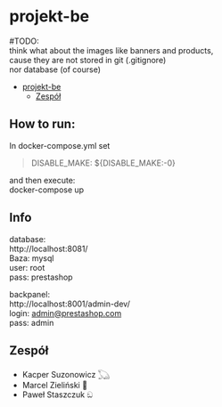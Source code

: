 # projekt-be

#TODO:   
think what about the images like banners and products,   
cause they are not stored in git (.gitignore)   
nor database (of course)


- [projekt-be](#projekt-be)
  - [Zespół](#zespół)
## How to run:   
In docker-compose.yml set  
>DISABLE_MAKE: ${DISABLE_MAKE:-0}

and then execute:  
docker-compose up  
 
## Info  
database:  
http://localhost:8081/  
Baza: mysql  
user: root  
pass: prestashop  
  
backpanel:  
http://localhost:8001/admin-dev/  
login: admin@prestashop.com  
pass: admin  

## Zespół

- Kacper Suzonowicz 𓆏
- Marcel Zieliński 🍝
- Paweł Staszczuk ඞ
